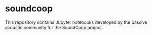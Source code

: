 # soundcoop
This repository contains Jupyter notebooks developed by the passive acoustic community for the SoundCoop project.
